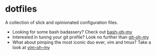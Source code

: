# dotfiles

A collection of slick and opinionated configuration files.

- Looking for some bash badassery? Check out [bash-oh-my](https://github.com/adrfer/bash-oh-my)  
- Interested in tuning your git profile? Look no further than [git-oh-my](https://github.com/adrfer/git-oh-my)
- What about pimping the most iconic duo ever, vim and tmux? Take a look at [vim-oh-my](https://github.com/adrfer/vim-oh-my) 
